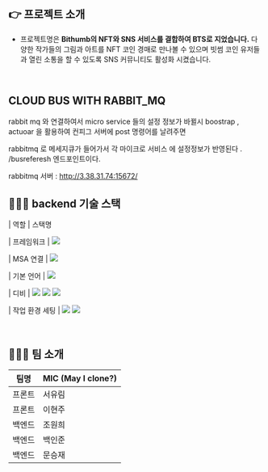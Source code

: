 ## 👉 프로젝트 소개

- 프로젝트명은 **Bithumb의 NFT와 SNS 서비스를 결합하여 BTS로 지었습니다.** 다양한 작가들의 그림과 아트를 NFT 코인 경매로 만나볼 수 있으며 빗썸 코인 유저들과 열린 소통을 할 수 있도록 SNS 커뮤니티도 활성화 시켰습니다.


<br />

## CLOUD BUS WITH RABBIT_MQ 

rabbit mq 와 연결하여서 micro service 들의 설정 정보가 바뀔시 boostrap , actuoar 을 활용하여 컨피그 서버에 post 명령어를 날려주면 

rabbitmq 로 메세지큐가 들어가서 각 마이크로 서비스 에 설정정보가 반영된다 . /busreferesh 엔드포인트이다.

rabbitmq 서버 : http://3.38.31.74:15672/


## 🧙🏻‍♀️ backend 기술 스택

| 역할           | 스택명                                                                           

| 프레임워크     | <img src="https://img.shields.io/badge/Spring Boot-6DB33F?style=flat-square&logo=SpringBoot&logoColor=white"/>
                                                                                                      
| MSA 연결       | <img src="https://img.shields.io/badge/Spring Cloud-6DB33F?style=flat-square&logo=Spring&logoColor=white"/>

| 기본 언어      | <img src="https://img.shields.io/badge/Java-007396?style=flat-square&logo=Java&logoColor=white"/>


| 디비           | <img src="https://img.shields.io/badge/MongoDB-47A248?style=flat-square&logo=MongoDB&logoColor=white"/>  <img src="https://img.shields.io/badge/MariaDB-003545?style=flat-square&logo=MariaDB&logoColor=white"/>  <img src="https://img.shields.io/badge/Redis-DC382D?style=flat-square&logo=REDIS&logoColor=white"/>
     

| 작업 환경 세팅 | <img src="https://img.shields.io/badge/Docker-2496ED?style=flat-square&logo=Docker&logoColor=white"/> <img src="https://img.shields.io/badge/NginX-009639?style=flat-square&logo=NginX&logoColor=white"/>

<br>

## 👩🏻‍🎤 팀 소개

| 팀명   | MIC (May I clone?) |
| ------ | ------------------ |
| 프론트 | 서유림             |
| 프론트 | 이현주             |
| 백엔드 | 조원희             |
| 백엔드 | 백인준             |
| 백엔드 | 문승재             |



<br>
